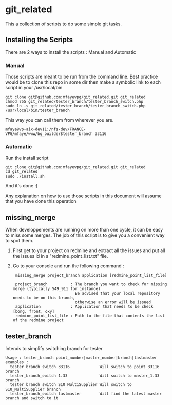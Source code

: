 git_related
===========

This a collection of scripts to do some simple git tasks.

Installing the Scripts
----------------------

There are 2 ways to install the scripts : Manual and Automatic

### Manual

Those scripts are meant to be run from the command line.
Best practice would be to clone this repo in some dir then make a symbolic link to each script in your /usr/local/bin

    git clone git@github.com:mfayevpg/git_related.git git_related
    chmod 755 git_related/tester_branch/tester_branch_switch.php
    sudo ln -s git_related/tester_branch/tester_branch_switch.php /usr/local/bin/tester_branch
This way you can call them from wherever you are.

    mfaye@vp-aix-dev11:/nfs-dev/FRANCE-VPG/mfaye/www/bg_builder$tester_branch 33116

### Automatic

Run the install script

    git clone git@github.com:mfayevpg/git_related.git git_related
    cd git_related
    sudo ./install.sh

And it's done :)

Any explanation on how to use those scripts in this document will assume that you have done this operation

missing_merge
-------------
When developpements are running on more than one cycle, it can be easy to miss some merges.
The job of this script is to give you a convenient way to spot them.

1. First get to your project on redmine and extract all the issues and put all the issues id in a 
"redmine_point_list.txt" file.
2. Go to your console and run the following command : 

        missing_merge project_branch application [redmine_point_list_file]
    
        project_branch          : The branch you want to check for missing merge (typically S49_911 for instance)
                                  Be advised that your local repository needs to be on this branch, 
                                  otherwise an error will be issued
        application             : Application that needs to be check [bong, front, oxy]
        redmine_point_list_file : Path to the file that contents the list of the redmine project

tester_branch
-------------
Intends to simplify switching branch for tester

    Usage : tester_branch point_number|master_number|branch|lastmaster
    examples :
      tester_branch_switch 33116             Will switch to point_33116 branch
      tester_branch_switch 1.33              Will switch to master_1.33 branch
      tester_branch_switch S10_MultiSupplier Will switch to S10_MultiSupplier branch
      tester_branch_switch lastmaster        Will find the latest master branch and switch to it
